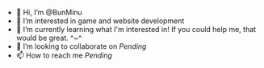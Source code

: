 - 👋 Hi, I’m @BunMinu
- 👀 I’m interested in game and website development
- 🌱 I’m currently learning what I'm interested in! If you could help me, that would be great. ^~^
- 💞️ I’m looking to collaborate on *Pending*
- 📫 How to reach me *Pending*

<!---
BunMinu/BunMinu is a ✨ special ✨ repository because its `README.md` (this file) appears on your GitHub profile.
You can click the Preview link to take a look at your changes.
--->
